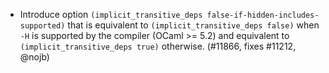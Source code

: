 - Introduce option `(implicit_transitive_deps
  false-if-hidden-includes-supported)` that is equivalent to
  `(implicit_transitive_deps false)` when `-H` is supported by the compiler
  (OCaml >= 5.2) and equivalent to `(implicit_transitive_deps true)` otherwise.
  (#11866, fixes #11212, @nojb)